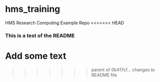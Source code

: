 # hms_training
HMS Research Computing Example Repo
<<<<<<< HEAD

### This is a test of the README
Add some text 
=======
>>>>>>> parent of 0b417cf... changes to README file

